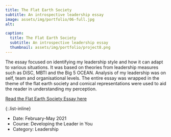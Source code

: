 ```yaml
---
title: The Flat Earth Society 
subtitle: An introspective leadership essay
image: assets/img/portfolio/06-full.jpg
alt: 

caption:
  title: The Flat Earth Society 
  subtitle: An introspective leadership essay
  thumbnail: assets/img/portfolio/project8.png
---
```

 The essay focused on identifying my leadership style and how it can adapt to various situations. It was based on theories from leadership measures such as DiSC, MBTI and the Big 5 OCEAN. Analysis of my leadership was on self, team and organisational levels. The entire essay was wrapped in the theme of the flat earth society and comical representations were used to aid the reader in understanding my perception.

[Read the Flat Earth Society Essay here](https://drive.google.com/file/d/1JHi_X_eNri-R6VopTpn6w4gimTS5tnaC/view?usp=sharing) 

{:.list-inline}
- Date: February-May 2021
- Course: Developing the Leader in You
- Category: Leadership


